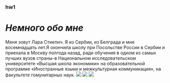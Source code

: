 ### hw1 ###
# *Немного обо мне* #
Меня зовут Лара Cтиепич. Я из Сербии, из Белграда и мне восемнадцать лет.Я окончила школу при
Посольстве России в Сербии и приехала в Москву полгода назад, ради обучения в
одном из самых лучших вузов страны-в Национальном исследовательском университете
«Высшая школа экономики» на образовательной программе «Иностранные языки и
межкультурная коммуникация», на факультете гомунитарных наук. 
![](https://www.google.rs/search?q=belgrade&source=lnms&tbm=isch&sa=X&ved=0ahUKEwiWvOzQufjYAhVNh6YKHbyvDPUQ_AUICigB&biw=1093&bih=521#imgrc=mevEtR0AQB4BQM:&spf=1517066649992) ![](https://www.google.rs/search?q=belgrade&source=lnms&tbm=isch&sa=X&ved=0ahUKEwiWvOzQufjYAhVNh6YKHbyvDPUQ_AUICigB&biw=1093&bih=521#imgrc=9JAeR3oOtE8llM:&spf=1517066649996) ![](http://www.google.rs/url?sa=i&rct=j&q=&esrc=s&source=images&cd=&cad=rja&uact=8&ved=0ahUKEwinrfGru_jYAhXICSwKHe0gAFMQjRwIBw&url=http%3A%2F%2Fruskidom.rs%2F%25D1%2581%25D0%25BE%25D0%25B1%25D1%258B%25D1%2582%25D0%25B8%25D1%258F%2F%25D0%25B6%25D1%2583%25D1%2580%25D0%25BD%25D0%25B0%25D0%25BB-%25D1%2581%25D0%25BE%25D0%25B1%25D1%258B%25D1%2582%25D0%25B8%25D0%25B9%2F2017%2F09%2F01%2F%25D0%25BF%25D1%2580%25D0%25B0%25D0%25B7%25D0%25B4%25D0%25BD%25D0%25B8%25D0%25BA-%25D0%25B4%25D0%25B5%25D0%25BD%25D1%258C-%25D0%25B7%25D0%25BD%25D0%25B0%25D0%25BD%25D0%25B8%25D0%25B9-%25D0%25BF%25D1%2580%25D0%25BE%25D1%2588%25D0%25B5%25D0%25BB-%25D0%25B2-%25D1%2588%25D0%25BA%25D0%25BE%25D0%25BB%25D0%25B5-%25D0%25BF%25D1%2580%25D0%25B8-%25D0%25BF%25D0%25BE%25D1%2581%25D0%25BE%25D0%25BB%25D1%258C%25D1%2581%25D1%2582%25D0%25B2%25D0%25B5-%25D1%2580%25D0%25BE%25D1%2581%25D1%2581%25D0%25B8%25D0%25B8-%25D0%25B2-%25D1%2581%25D0%25B5%25D1%2580%25D0%25B1%25D0%25B8%25D0%25B8%2F&psig=AOvVaw1lu_3QmeYfCrJVdhziXIvX&ust=1517153439707737)

